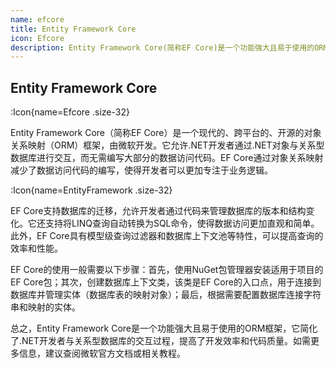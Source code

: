 ```yaml
---
name: efcore
title: Entity Framework Core
icon: Efcore
description: Entity Framework Core(简称EF Core)是一个功能强大且易于使用的ORM框架，它简化了.NET开发者与关系型数据库的交互过程，提高了开发效率和代码质量。如需更多信息，建议查阅微软官方文档或相关教程。
---
```


## Entity Framework Core

:Icon{name=Efcore .size-32}



Entity Framework Core（简称EF Core）是一个现代的、跨平台的、开源的对象关系映射（ORM）框架，由微软开发。它允许.NET开发者通过.NET对象与关系型数据库进行交互，而无需编写大部分的数据访问代码。EF Core通过对象关系映射减少了数据访问代码的编写，使得开发者可以更加专注于业务逻辑。

:Icon{name=EntityFramework .size-32}

EF Core支持数据库的迁移，允许开发者通过代码来管理数据库的版本和结构变化。它还支持将LINQ查询自动转换为SQL命令，使得数据访问更加直观和简单。此外，EF Core具有模型级查询过滤器和数据库上下文池等特性，可以提高查询的效率和性能。

EF Core的使用一般需要以下步骤：首先，使用NuGet包管理器安装适用于项目的EF Core包；其次，创建数据库上下文类，该类是EF Core的入口点，用于连接到数据库并管理实体（数据库表的映射对象）；最后，根据需要配置数据库连接字符串和映射的实体。

总之，Entity Framework Core是一个功能强大且易于使用的ORM框架，它简化了.NET开发者与关系型数据库的交互过程，提高了开发效率和代码质量。如需更多信息，建议查阅微软官方文档或相关教程。